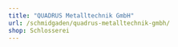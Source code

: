 ```yaml
---
title: "QUADRUS Metalltechnik GmbH"
url: /schmidgaden/quadrus-metalltechnik-gmbh/
shop: Schlosserei
---
```

